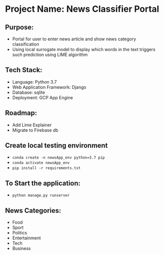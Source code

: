 # Project Name: News Classifier Portal
## Purpose: 
 - Portal for user to enter news article and show news category classification
 - Using local surrogate model to display which words in the text triggers such prediction using LIME algorithm
## Tech Stack:
 - Language: Python 3.7
 - Web Application Framework: Django
 - Database: sqlite
 - Deployment: GCP App Engine

## Roadmap:
 - Add Lime Explainer
 - Migrate to Firebase db

## Create local testing environment
 - `conda create -n newsApp_env python=3.7 pip`
 - `conda activate newsApp_env`
 - `pip install -r requirements.txt`

## To Start the application:
 - `python manage.py runserver`

## News Categories:
 - Food
 - Sport
 - Politics
 - Entertainment
 - Tech
 - Business

